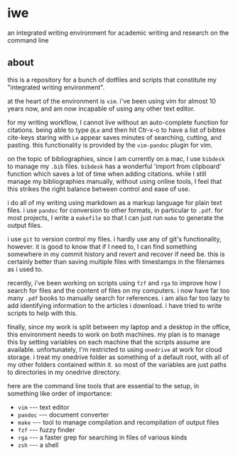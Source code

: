 # iwe

an integrated writing environment for academic writing and research on the command line

## about

this is a repository for a bunch of dotfiles and scripts that constitute my "integrated writing environment".

at the heart of the environment is `vim`. i've been using vim for almost 10 years now, and am now incapable of using any other text editor. 

for my writing workflow, I cannot live without an auto-complete function for
citations. being able to type `@Le` and then hit Ctr-x-o to have a list of
bibtex cite-keys staring with `Le` appear saves minutes of searching, cutting,
and pasting. this functionality is provided by the `vim-pandoc` plugin for vim.

on the topic of bibliographies, since I am currently on a mac, I use `bibdesk` to manage my `.bib` files. `bibdesk` has a wonderful 'import from clipboard' function which saves a lot of time when adding citations. while I still manage my bibliographies manually, without using online tools, I feel that this strikes the right balance between control and ease of use.

i do all of my writing using markdown as a markup language for plain text files. i use `pandoc` for conversion to other formats, in particular to `.pdf`. for most projects, I write a `makefile` so that I can just run `make` to generate the output files. 

i use `git` to version control my files. i hardly use any of git's functionality, however. it is good to know that if I need to, I can find something somewhere in my commit history and revert and recover if need be. this is certainly better than saving multiple files with timestamps in the filenames as i used to. 

recently, i've been working on scripts using `fzf` and `rga` to improve how I search for files and the content of files on my computers. i now have far too many `.pdf` books to manually search for references. i am also far too lazy to add identifying information to the articles i download. i have tried to write scripts to help with this.

finally, since my work is split between my laptop and a desktop in the office, this environment needs to work on both machines. my plan is to manage this by setting variables on each machine that the scripts assume are available. unfortunately, I'm restricted to using `onedrive` at work for cloud storage. i treat my onedrive folder as something of a default root, with all of my other folders contained within it. so most of the variables are just paths to directories in my onedrive directory.

here are the command line tools that are essential to the setup, in something like order of importance:

* `vim` --- text editor
* `pandoc` --- document converter
* `make` --- tool to manage compilation and recompilation of output files
* `fzf` --- fuzzy finder 
* `rga` --- a faster grep for searching in files of various kinds
* `zsh` --- a shell

